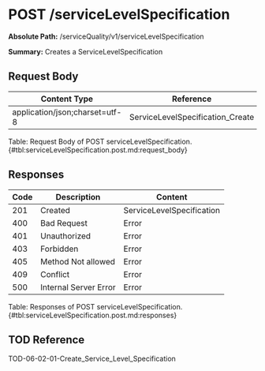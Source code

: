 <!--
    ATTENTION: This file was generated via gradle!
               Do NOT manually edit this file! Any such changes will be overwritten!
-->

# POST /serviceLevelSpecification

**Absolute Path:** /serviceQuality/v1/serviceLevelSpecification

**Summary:** Creates a ServiceLevelSpecification

## Request Body

| Content Type | Reference |
|--------------|-----------|
| application/json;charset=utf-8 | ServiceLevelSpecification_Create |

Table: Request Body of POST serviceLevelSpecification. {#tbl:serviceLevelSpecification.post.md:request_body}

## Responses

| Code | Description | Content |
|------|-------------|---------|
| 201 | Created | ServiceLevelSpecification |
| 400 | Bad Request | Error |
| 401 | Unauthorized | Error |
| 403 | Forbidden | Error |
| 405 | Method Not allowed | Error |
| 409 | Conflict | Error |
| 500 | Internal Server Error | Error |

Table: Responses of POST serviceLevelSpecification. {#tbl:serviceLevelSpecification.post.md:responses}

## TOD Reference

TOD-06-02-01-Create_Service_Level_Specification
